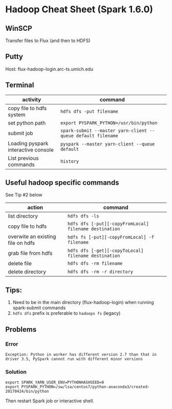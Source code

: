 # Hadoop Cheat Sheet (Spark 1.6.0)

## WinSCP
Transfer files to Flux (and then to HDFS)

## Putty
Host: flux-hadoop-login.arc-ts.umich.edu

## Terminal
activity|command
---|---
copy file to hdfs system|`hdfs dfs -put filename`
set python path|`export PYSPARK_PYTHON=/usr/bin/python`
submit job|`spark-submit --master yarn-client --queue default filename`
Loading pyspark interactive console|`pyspark --master yarn-client --queue default`
List previous commands|`history`

## Useful hadoop specific commands

See Tip #2 below

action|command
---|---
list directory|`hdfs dfs -ls`
copy file to hdfs|`hdfs dfs [-put][-copyFromLocal] filename destination`
overwite an existing file on hdfs|`hdfs fs [-put][-copyFromLocal] -f filename`
grab file from hdfs|`hdfs dfs [-get][-copyToLocal] filename destination`
delete file|`hdfs dfs -rm filename`
delete directory|`hdfs dfs -rm -r directory`

## Tips:
1. Need to be in the main directory (flux-hadoop-login) when running spark-submit commands
2. `hdfs dfs` prefix is preferable to `hadoops fs` (legacy)

## Problems

### Error
`Exception: Python in worker has different version 2.7 than that in driver 3.5, PySpark cannot run with different minor versions`

### Solution
```
export SPARK_YARN_USER_ENV=PYTHONHASHSEED=0  
export PYSPARK_PYTHON=/sw/lsa/centos7/python-anaconda3/created-20170424/bin/python  
```
Then restart Spark job or interactive shell.
